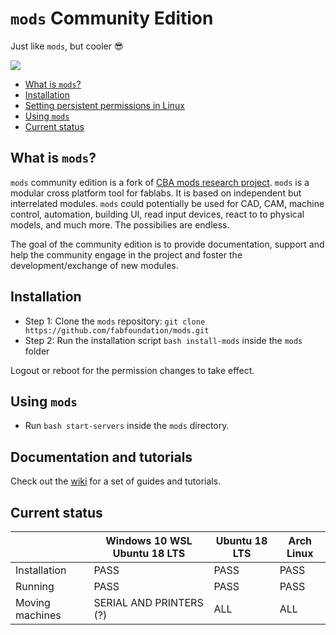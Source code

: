 # `mods` Community Edition

Just like `mods`, but cooler :sunglasses:

![](mods.png)


<!-- vim-markdown-toc GFM -->

* [What is `mods`?](#what-is-mods)
* [Installation](#installation)
* [Setting persistent permissions in Linux](#setting-persistent-permissions-in-linux)
* [Using `mods`](#using-mods)
* [Current status](#current-status)

<!-- vim-markdown-toc -->

## What is `mods`?

`mods` community edition is a fork of [CBA mods research project](https://gitlab.cba.mit.edu/pub/mods). `mods` is a modular cross platform tool for fablabs. It is based on independent but interrelated modules. `mods` could potentially be used for CAD, CAM, machine control, automation, building UI, read input devices, react to to physical models, and much more. The possibilies are endless.

The goal of the community edition is to provide documentation, support and help the community engage in the project and foster the development/exchange of new modules.

## Installation

- Step 1: Clone the `mods` repository: `git clone https://github.com/fabfoundation/mods.git`
- Step 2: Run the installation script `bash install-mods` inside the `mods` folder

Logout or reboot for the permission changes to take effect.

## Using `mods`

- Run `bash start-servers` inside the `mods` directory.

## Documentation and tutorials

Check out the [wiki](https://github.com/fabfoundation/mods/wiki) for a set of guides and tutorials.

## Current status

|                 |  Windows 10 WSL Ubuntu 18 LTS | Ubuntu 18 LTS | Arch Linux |
|-----------------|-------------------------------|---------------|------------|
| Installation    | PASS                          | PASS          | PASS       |
| Running         | PASS                          | PASS          | PASS       |
| Moving machines | SERIAL AND PRINTERS (?)       | ALL           | ALL        |


